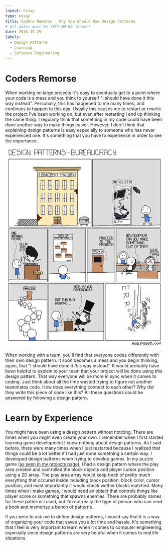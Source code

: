 ```yaml
---
layout: essay
type: essay
title: Coders Remorse - Why You Should Use Design Patterns
# All dates must be YYYY-MM-DD format!
date: 2018-11-29
labels:
  - Design Patterns
  - Learning
  - Software Engineering
---
```

# Coders Remorse

When working on large projects it's easy to eventually get to a point where your code is a mess and you think to yourself "I should have done it *this* way instead".  Personally, this has happened to me many times, and continues to happen to this day.  Usually this causes me to restart or rewrite the project I've been working on, but even after restarting I end up thinking the same thing.  I regularly think that something in my code could have been done another way to make things easier.  However, I don't think that explaining design patterns is easy especially to someone who has never experienced one.  It's something that you have to experience in order to see the importance. 

<div class="ui centered image">
  <img class="ui medium image" src="../images/designpattern.png">
</div>

When working with a team, you'll find that everyone codes differently with their own design pattern.  It soon becomes a mess and you begin thinking, again, that "I should have done it *this* way instead".  It would probably have been helpful to explain to your team that your project will be done using *this* design pattern.  That way everyone will be more in sync when it comes to coding.  Just think about all the time wasted trying to figure out another teammates code.  How does everything connect to each other?  Why did they write this piece of code like this?  All these questions could be answered by following a design pattern.      

# Learn by Experience
You might have been using a design pattern without noticing.  There are times when you might even create your own.  I remember when I first started learning game development I knew nothing about design patterns.  As I said before, there were many times when I just restarted because I realized that things could be a lot better if I had just done something a certain way.  I developed design patterns when trying to develop games.  In my puzzle game ([as seen in my projects page](https://dkihe.github.io/projects/tetrisattack)), I had a design pattern where the play area created and controlled the block objects and player cursor position using a 2D array.  The play area array would keep track of pretty much everything that occured inside including block position, block color, cursor position, and most importantly it would check wether blocks matched.  Many times when I make games, I would need an object that controls things like player score or something that spawns enemies.  There are probably names for these patterns I used, but I'm not really the type of person who can read a book and memorize a bunch of patterns.

If you were to ask me to define design patterns, I would say that it is a way of organizing your code that saves you a lot time and hassle.  It's something that I feel is very important to learn when it comes to computer engineering, especially since design patterns are very helpful when it comes to real life situations.  

